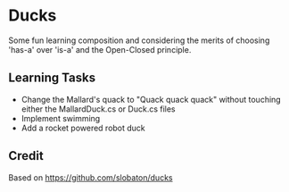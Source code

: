 # Ducks
Some fun learning composition and considering the merits of choosing 'has-a' over 'is-a' and the Open-Closed principle.


## Learning Tasks
* Change the Mallard's quack to "Quack quack quack" without touching either the MallardDuck.cs or Duck.cs files
* Implement swimming
* Add a rocket powered robot duck

## Credit
Based on https://github.com/slobaton/ducks
